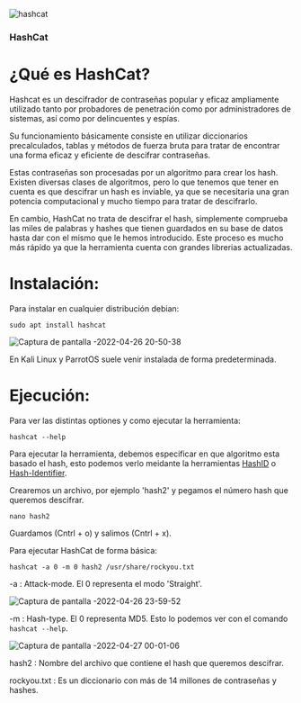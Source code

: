 ![hashcat](https://user-images.githubusercontent.com/103068924/165367806-d273a082-b4ff-4208-a27d-67ebd83d4610.png)

### HashCat

# ¿Qué es HashCat?

Hashcat es un descifrador de contraseñas popular y eficaz ampliamente utilizado tanto por probadores de penetración
como por administradores de sistemas, así como por delincuentes y espías.

Su funcionamiento básicamente consiste en utilizar diccionarios precalculados, tablas y métodos de fuerza bruta 
para tratar de encontrar una forma eficaz y eficiente de descifrar contraseñas.

Estas contraseñas son procesadas por un algoritmo para crear los hash. Existen diversas clases de algoritmos, pero
lo que tenemos que tener en cuenta es que descifrar un hash es inviable, ya que se necesitaria una gran potencia 
computacional y mucho tiempo para tratar de descifrarlo. 

En cambio, HashCat no trata de descifrar el hash, simplemente comprueba las miles de palabras y hashes que tienen
guardados en su base de datos hasta dar con el mismo que le hemos introducido. Este proceso es mucho más rápido ya
que la herramienta cuenta con grandes librerias actualizadas.

# Instalación:

Para instalar en cualquier distribución debian:

    sudo apt install hashcat
    
![Captura de pantalla -2022-04-26 20-50-38](https://user-images.githubusercontent.com/103068924/165371300-6a365958-6308-4a7a-a490-7cc56deec53a.png)

En Kali Linux y ParrotOS suele venir instalada de forma predeterminada.

# Ejecución:

Para ver las distintas optiones y como ejecutar la herramienta:

    hashcat --help

Para ejecutar la herramienta, debemos especificar en que algoritmo esta basado el hash, esto podemos verlo meidante
la herramientas [HashID](./Web/Herramientas_y_Scripts/HashId.html) o [Hash-Identifier](./Web/Herramientas_y_Scripts/Hash-Identifier.html).

Crearemos un archivo, por ejemplo 'hash2' y pegamos el número hash que queremos descifrar.

    nano hash2
    
 Guardamos (Cntrl + o) y salimos (Cntrl + x).
 
 Para ejecutar HashCat de forma básica:
 
    hashcat -a 0 -m 0 hash2 /usr/share/rockyou.txt
    
 -a : Attack-mode. El 0 representa el modo 'Straight'.
 
 ![Captura de pantalla -2022-04-26 23-59-52](https://user-images.githubusercontent.com/103068924/165399824-debe9e55-256e-49a0-ba46-958a9efd2db4.png)

 -m : Hash-type. El 0 representa MD5. Esto lo podemos ver con el comando `hashcat --help`.
 
 ![Captura de pantalla -2022-04-27 00-01-06](https://user-images.githubusercontent.com/103068924/165399873-50a11294-9cd6-4833-8642-16d5193ec93c.png)
 
 hash2 : Nombre del archivo que contiene el hash que queremos descifrar.
 
 rockyou.txt : Es un diccionario con más de 14 millones de contraseñas y hashes.
 
